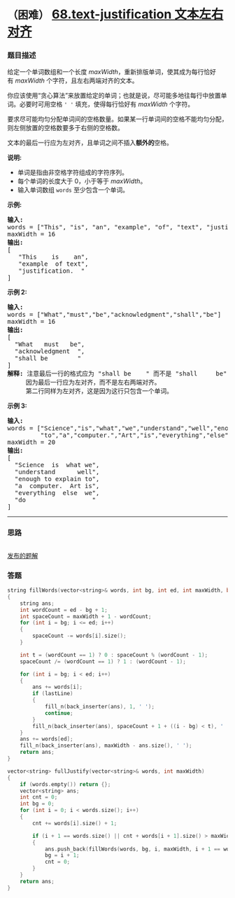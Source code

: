 # `（困难）` [68.text-justification 文本左右对齐](https://leetcode-cn.com/problems/text-justification/)

### 题目描述
<p>给定一个单词数组和一个长度&nbsp;<em>maxWidth</em>，重新排版单词，使其成为每行恰好有&nbsp;<em>maxWidth</em>&nbsp;个字符，且左右两端对齐的文本。</p>

<p>你应该使用“贪心算法”来放置给定的单词；也就是说，尽可能多地往每行中放置单词。必要时可用空格&nbsp;<code>' '</code>&nbsp;填充，使得每行恰好有 <em>maxWidth</em>&nbsp;个字符。</p>

<p>要求尽可能均匀分配单词间的空格数量。如果某一行单词间的空格不能均匀分配，则左侧放置的空格数要多于右侧的空格数。</p>

<p>文本的最后一行应为左对齐，且单词之间不插入<strong>额外的</strong>空格。</p>

<p><strong>说明:</strong></p>

<ul>
	<li>单词是指由非空格字符组成的字符序列。</li>
	<li>每个单词的长度大于 0，小于等于&nbsp;<em>maxWidth</em>。</li>
	<li>输入单词数组 <code>words</code>&nbsp;至少包含一个单词。</li>
</ul>

<p><strong>示例:</strong></p>

<pre><strong>输入:</strong>
words = ["This", "is", "an", "example", "of", "text", "justification."]
maxWidth = 16
<strong>输出:</strong>
[
&nbsp; &nbsp;"This &nbsp; &nbsp;is &nbsp; &nbsp;an",
&nbsp; &nbsp;"example &nbsp;of text",
&nbsp; &nbsp;"justification. &nbsp;"
]
</pre>

<p><strong>示例&nbsp;2:</strong></p>

<pre><strong>输入:</strong>
words = ["What","must","be","acknowledgment","shall","be"]
maxWidth = 16
<strong>输出:</strong>
[
&nbsp; "What &nbsp; must &nbsp; be",
&nbsp; "acknowledgment &nbsp;",
&nbsp; "shall be &nbsp; &nbsp; &nbsp; &nbsp;"
]
<strong>解释: </strong>注意最后一行的格式应为 "shall be    " 而不是 "shall     be",
&nbsp;    因为最后一行应为左对齐，而不是左右两端对齐。       
     第二行同样为左对齐，这是因为这行只包含一个单词。
</pre>

<p><strong>示例&nbsp;3:</strong></p>

<pre><strong>输入:</strong>
words = ["Science","is","what","we","understand","well","enough","to","explain",
&nbsp;        "to","a","computer.","Art","is","everything","else","we","do"]
maxWidth = 20
<strong>输出:</strong>
[
&nbsp; "Science &nbsp;is &nbsp;what we",
  "understand &nbsp; &nbsp; &nbsp;well",
&nbsp; "enough to explain to",
&nbsp; "a &nbsp;computer. &nbsp;Art is",
&nbsp; "everything &nbsp;else &nbsp;we",
&nbsp; "do &nbsp; &nbsp; &nbsp; &nbsp; &nbsp; &nbsp; &nbsp; &nbsp; &nbsp;"
]
</pre>


---
### 思路
```
```

[发布的题解](https://leetcode-cn.com/problems/text-justification/solution/text-justification-by-ikaruga/)

### 答题
``` C++
string fillWords(vector<string>& words, int bg, int ed, int maxWidth, bool lastLine = false)
{
    string ans;
    int wordCount = ed - bg + 1;
    int spaceCount = maxWidth + 1 - wordCount;
    for (int i = bg; i <= ed; i++)
    {
        spaceCount -= words[i].size();
    }

    int t = (wordCount == 1) ? 0 : spaceCount % (wordCount - 1);
    spaceCount /= (wordCount == 1) ? 1 : (wordCount - 1);

    for (int i = bg; i < ed; i++)
    {
        ans += words[i];
        if (lastLine)
        {
            fill_n(back_inserter(ans), 1, ' ');
            continue;
        }
        fill_n(back_inserter(ans), spaceCount + 1 + ((i - bg) < t), ' ');
    }
    ans += words[ed];
    fill_n(back_inserter(ans), maxWidth - ans.size(), ' ');
    return ans;
}

vector<string> fullJustify(vector<string>& words, int maxWidth) 
{
    if (words.empty()) return {};
    vector<string> ans;
    int cnt = 0;
    int bg = 0;
    for (int i = 0; i < words.size(); i++)
    {
        cnt += words[i].size() + 1;

        if (i + 1 == words.size() || cnt + words[i + 1].size() > maxWidth)
        {
            ans.push_back(fillWords(words, bg, i, maxWidth, i + 1 == words.size()));
            bg = i + 1;
            cnt = 0;
        }
    }
    return ans;
}
```




